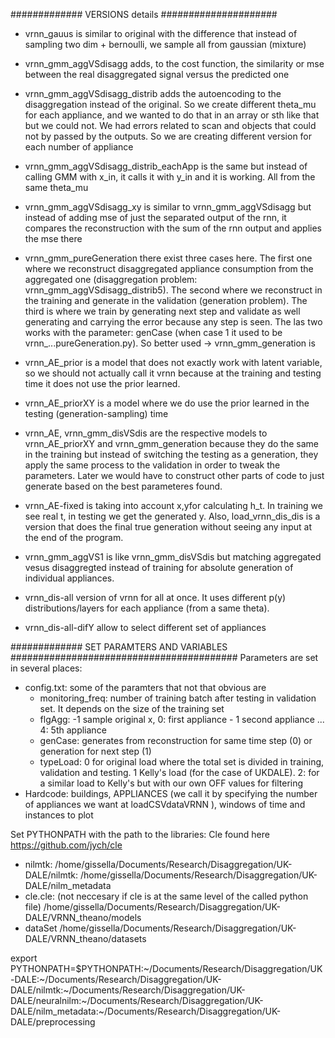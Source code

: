 ############# VERSIONS details #####################
- vrnn_gauus is similar to original with the difference that instead of sampling two dim + bernoulli, we sample all from gaussian (mixture)

- vrnn_gmm_aggVSdisagg adds, to the cost function, the similarity or mse between the real disaggregated signal versus the predicted one

- vrnn_gmm_aggVSdisagg_distrib adds the autoencoding to the disaggregation instead of the original. So we create different theta_mu for each appliance, and we wanted to do that in an array or sth like that but we could not. We had errors related to scan and objects that could not by passed by the outputs. So we are creating different version for each number of appliance

- vrnn_gmm_aggVSdisagg_distrib_eachApp is the same but instead of calling GMM with x_in, it calls it with y_in and it is working. All from the same theta_mu

- vrnn_gmm_aggVSdisagg_xy is similar to vrnn_gmm_aggVSdisagg but instead of adding mse of just the separated output of the rnn, it compares the reconstruction with the sum of the rnn output and applies the mse there

- vrnn_gmm_pureGeneration there exist three cases here. The first one where we reconstruct disaggregated appliance consumption from the aggregated one (disaggregation problem: vrnn_gmm_aggVSdisagg_distrib5). The second where we reconstruct in the training and generate in the validation (generation problem). The third is where we train by generating next step and validate as well generating and carrying the error because any step is seen. The las two works with the parameter: genCase (when case 1 it used to be vrnn_...pureGeneration.py). So better used -> vrnn_gmm_generation is

- vrnn_AE_prior is a model that does not exactly work with latent variable, so we should not actually call it vrnn because at the training and testing time it does not use the prior learned.

- vrnn_AE_priorXY is a model where we do use the prior learned in the testing (generation-sampling) time

- vrnn_AE, vrnn_gmm_disVSdis are the respective models to vrnn_AE_priorXY and vrnn_gmm_generation because they do the same in the training but instead of switching the testing as a generation, they apply the same process to the validation in order to tweak the parameters. Later we would have to construct other parts of code to just generate based on the best parameteres found.
- vrnn_AE-fixed is taking into account x,yfor calculating h_t. In training we see real t, in testing we get the generated y. Also, load_vrnn_dis_dis is a version that does the final true generation without seeing any input at the end of the program.

- vrnn_gmm_aggVS1 is like vrnn_gmm_disVSdis but matching aggregated vesus disaggregted instead of training for absolute generation of individual appliances. 

- vrnn_dis-all version of vrnn for all at once. It uses different p(y) distributions/layers for each appliance (from a same theta).
- vrnn_dis-all-difY allow to select different set of appliances
 


############# SET PARAMTERS AND VARIABLES  #########################################
Parameters are set in several places:
- config.txt: some of the paramters that not that obvious are
	- monitoring_freq: number of training batch after testing in validation set. It depends on the size of the training set
	- flgAgg: -1 sample original x, 0: first appliance - 1 second appliance ... 4: 5th appliance
	- genCase: generates from reconstruction for same time step (0) or generation for next step (1)
	- typeLoad: 0 for original load where the total set is divided in training, validation and testing. 1 Kelly's load (for the case of UKDALE). 2: for a similar load to Kelly's but with our own OFF values for filtering
- Hardcode: buildings, APPLIANCES (we call it by specifying the number of appliances we want at loadCSVdataVRNN
), windows of time and instances to plot


Set PYTHONPATH with the path to the libraries:
Cle found here https://github.com/jych/cle
- nilmtk: 
	/home/gissella/Documents/Research/Disaggregation/UK-DALE/nilmtk:
	/home/gissella/Documents/Research/Disaggregation/UK-DALE/nilm_metadata
- cle.cle: (not neccesary if cle is at the same level of the called python file)
	/home/gissella/Documents/Research/Disaggregation/UK-DALE/VRNN_theano/models
- dataSet
	/home/gissella/Documents/Research/Disaggregation/UK-DALE/VRNN_theano/datasets

export PYTHONPATH=$PYTHONPATH:~/Documents/Research/Disaggregation/UK-DALE:~/Documents/Research/Disaggregation/UK-DALE/nilmtk:~/Documents/Research/Disaggregation/UK-DALE/neuralnilm:~/Documents/Research/Disaggregation/UK-DALE/nilm_metadata:~/Documents/Research/Disaggregation/UK-DALE/preprocessing